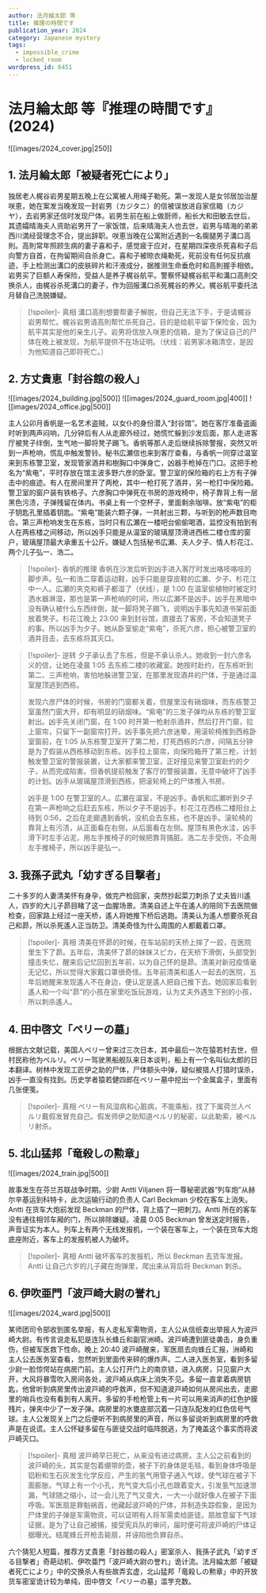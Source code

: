 ```yaml
---
author: 法月綸太郎 等
title: 推理の時間です
publication_year: 2024
category: Japanese mystery
tags:
  - impossible_crime
  - locked_room
wordpress_id: 6451
---
```


# 法月綸太郎 等『推理の時間です』(2024)

![[images/2024_cover.jpg|250]]

## 1. 法月綸太郎「被疑者死亡により」

独居老人梶谷岩男星期五晚上在公寓被人用绳子勒死。第一发现人是女邻居加治屋咲恵，她在案发当晚发现一封岩男（カジタニ）的信被误放进自家信箱（カジヤ），去岩男家还信时发现尸体。岩男生前在船上做厨师，船长大和田敏去世后，其遗孀晴海夫人资助岩男开了一家饭馆，后来晴海夫人也去世，岩男与晴海的弟弟西川満经营理念不合，提出辞职。咲恵当晚在公寓附近遇到一名瘸腿男子溝口高則。高則常年照顾生病的妻子喜和子，感觉疲于应对，在星期四深夜杀死喜和子后向警方自首，在拘留期间自杀身亡。喜和子被晾衣绳勒死，死前没有任何反抗痕迹，手上检测出溝口的皮肤碎片和汗液成分，据推测生命垂危时和高則握手相依。岩男买了巨额人寿保险，受益人是养子梶谷航平。警察怀疑梶谷航平和溝口高則交换杀人，由梶谷杀死溝口的妻子，作为回报溝口杀死梶谷的养父。梶谷航平委托法月替自己洗脱嫌疑。

> [!spoiler]- 真相
> 溝口高則想要帮妻子解脱，但自己无法下手，于是请梶谷岩男帮忙。梶谷岩男请高則帮忙杀死自己，目的是给航平留下保险金，因为航平其实是他的亲生儿子。岩男将信放入咲恵的信箱，是为了保证自己的尸体在晚上被发现，为航平提供不在场证明。（伏线：岩男家冰箱清空，是因为他知道自己即将死亡。）

## 2. 方丈貴恵「封谷館の殺人」

![[images/2024_building.jpg|500]]
![[images/2024_guard_room.jpg|400]]
![[images/2024_office.jpg|500]]

主人公卯月香帆是一名艺术盗贼，以女仆的身份潜入“封谷馆”。她在客厅准备盗画时听到两声闷响，几分钟后有人从走廊外经过，她慌忙躲到沙发后面，那人走进客厅被凳子绊倒，生气地一脚将凳子踢飞。香帆等那人走后继续拆除警报，突然又听到一声枪响，慌乱中触发警铃。秘书広瀬信也来到客厅查看，与香帆一同穿过温室来到东栋警卫室，发现管家酒井和樹胸口中弹身亡，凶器手枪掉在门口。这把手枪名为“紫电”，平时存放在馆主波多野六彦的卧室。警卫室的保险箱的右上方有子弹击中的痕迹。有人在房间里开了两枪，其中一枪打死了酒井，另一枪打中保险箱。警卫室的窗户装有铁格子。六彦胸口中弹死在书房的游戏椅中，椅子靠背上有一层黑色污渍，子弹残留在体内。书桌上有一个空杯子，里面剩余咖啡。放“紫电”的柜子钥匙孔里插着钥匙。“紫电”能装六颗子弹，一共射出三颗，与听到的枪声数目吻合。第三声枪响发生在东栋，当时只有広瀬在一楼吧台偷偷喝酒，监控没有拍到有人在两栋楼之间移动，所以凶手只能是从温室的玻璃屋顶滑进西栋二楼仓库的窗户，玻璃屋顶最大承重五十公斤。嫌疑人包括秘书広瀬、夫人夕子、情人杉花江、两个儿子弘一、浩二。

> [!spoiler]- 香帆的推理
> 香帆在沙发后听到凶手进入客厅时发出咯吱咯吱的脚步声。弘一和浩二穿着运动鞋，凶手只能是穿皮鞋的広瀬、夕子、杉花江中一人。広瀬的夹克和裤子都湿了（伏线），是 1:00 在温室偷植物时被定时洒水器淋湿，那也是第一声枪响的时间，所以広瀬不是凶手。凶手在黑暗中没有确认被什么东西绊倒，就一脚将凳子踢飞，说明凶手事先知道书架前面放着凳子。杉花江晚上 23:00 来到封谷馆，直接去了客房，不会知道凳子的事。所以凶手为夕子。她从卧室偷走“紫电”，杀死六彦，担心被警卫室的酒井目击，去东栋将其灭口。

> [!spoiler]- 逆转
> 夕子承认去了东栋，但是不承认杀人。她收到一封六彦名义的信，让她在凌晨 1:05 去东栋二楼的收藏室。她按时赴约，在东栋听到第二、三声枪响，害怕地躲进警卫室，在那里发现酒井的尸体，于是通过温室屋顶逃到西栋。
> 
> 发现六彦尸体的时候，书房的门窗都关着，但屋里没有硝烟味，而东栋警卫室虽然门窗大开，却有明显的硝烟味。“紫电”的三发子弹均从东栋的警卫室射出。凶手先关闭门窗，在 1:00 时开第一枪射杀酒井，然后打开门窗，拉上窗帘，只留下一副窗帘打开。凶手事先把六彦迷晕，用滚轮椅推到西栋卧室窗前，在 1:05 从东栋警卫室开了第二枪，打死西栋的六彦，间隔五分钟是为了假装从西栋移动到东栋。凶手拉上窗帘，向保险箱开了第三枪，计划触发警卫室的警报装置，让大家都来警卫室，正好撞见来警卫室赴约的夕子，从而完成陷害。但香帆提前触发了客厅的警报装置，无意中破坏了凶手的计划。凶手从玻璃屋顶滑到西栋，把滚轮椅上的尸体推入书房。
> 
> 凶手是 1:00 在警卫室的人。広瀬在温室，不是凶手。香帆和広瀬听到夕子在第一声枪响之后赶去东栋，所以夕子不是凶手。杉花江在西栋二楼阳台上待到 0:56，之后在走廊遇到香帆，没机会去东栋，也不是凶手。滚轮椅的靠背上有污渍，从正面看在右侧，从后面看在左侧。屋顶有黑色水洼，凶手滑下时左手沾泥，用左手推椅子的时候把靠背搞脏。浩二左手受伤，不会用左手推椅子，所以凶手是弘一。

## 3. 我孫子武丸「幼すぎる目撃者」

二十多岁的人妻清美怀有身孕，做完产检回家，突然抄起菜刀刺杀了丈夫皆川遙人，四岁的大儿子昴目睹了这一血腥场景。清美自述上午在遙人的陪同下去医院做检查，回家路上经过一座天桥，遙人将她推下桥后逃跑。清美认为遙人想要杀死自己和昴，所以杀死遙人正当防卫。清美奇怪为什么周围的人都戴着口罩。

> [!spoiler]- 真相
> 清美在怀昴的时候，在车站前的天桥上摔了一跤，在医院里生下了昴。五年后，清美怀了昴的妹妹スピカ，在天桥下滑倒，头部受到撞击失忆，醒来后记忆回到五年前，以为自己怀的是昴。清美对新冠疫情毫无记忆，所以觉得大家戴口罩很奇怪。五年前清美和遙人一起去的医院，五年后她醒来发现遙人不在身边，便认定是遙人把自己推下去。她回家后看到遙人和一个叫“昴”的小孩在家里吃饭玩游戏，认为丈夫外遇生下别的小孩，所以刺杀遙人。

## 4. 田中啓文「ペリーの墓」

根据古文献记载，美国人ペリー曾来过三次日本，其中最后一次在猿若村去世，但村民称他为ペルリ。ペリー驾驶黑船舰队来日本谈判，船上有一个名叫仙太郎的日本翻译。树林中发现工匠伊之助的尸体，尸体额头中弹，疑似被猎人打猎时误杀，凶手一直没有找到。历史学者猿若健四郎在ペリー墓中挖出一个金属盒子，里面有几张便笺。

> [!spoiler]- 真相
> ペリー有风湿病和心脏病，不能乘船，找了下属荷兰人ペルリ戴假发冒充自己。假发师伊之助知道ペルリ的秘密，以此勒索，被ペルリ射杀。

## 5. 北山猛邦「竜殺しの勲章」

![[images/2024_train.jpg|500]]

故事发生在芬兰苏联战争时期。少尉 Antti Viljanen 将一尊秘密武器“列车炮”从赫尔辛基运到科特卡，此次运输行动的负责人 Carl Beckman 少校在客车上消失。Antti 在货车大炮前发现 Beckman 的尸体，背上插了一把刺刀。Antti 所在的客车没有通往相邻车厢的门，所以排除嫌疑。凌晨 0:05 Beckman 曾发送定时报告，声音证实为本人。列车上有两个无线发报机，一个装在客车上，一个装在货车大炮底座附近，客车上的发报机被人为破坏。

> [!spoiler]- 真相
> Antti 破坏客车的发报机，所以 Beckman 去货车发报。Antti 让自己六岁的儿子藏在炮弹里，爬出来从背后将 Beckman 刺杀。

## 6. 伊吹亜門「波戸崎大尉の誉れ」

![[images/2024_ward.jpg|500]]

某师团司令部收到匿名举报，有人走私军需物资，主人公从信纸查出举报人为波戸崎大尉。有传言说走私犯是连队长蜂丘和副官洲崎。波戸崎遭到匪徒袭击，身负重伤，但被军医救下性命。晚上 20:40 波戸崎醒来，军医扇去向蜂丘汇报，洲崎和主人公去医务室查看，忽然听到里面传来砰的爆炸声。二人进入医务室，看到多留少尉一脸惊愕站在病房门前。主人公打开门上的南京锁，进入病房，只见窗户大开，大风将暴雪吹入房间各处，波戸崎从病床上消失不见。多留一直拿着病房钥匙，他曾听到病房里传出波戸崎的呼救声，但不知道波戸崎如何从房间出去，走廊里的哨兵也没有看到有人离开。多留的手枪枪管上有一片可以用来消声的红色护膜残片，弹夹中少了一发子弹。病房里的水甕底部沉着一只连队配发的红色信号气球。主人公发现关上门之后便听不到病房里的声音，所以多留说听到病房里的呼救声是在说谎。主人公怀疑多留在与匪徒交战时临阵脱逃，为了掩盖这个事实而将波戸崎灭口。

> [!spoiler]- 真相
> 波戸崎早已死亡，从来没有进过病房。主人公之前看到的波戸崎的头，其实是包着绷带的壶，被子下的身体是毛毯，看到身体呼吸是铝粉和生石灰发生化学反应，产生的氢气用管子通入气球，使气球在被子下面膨胀。气球上有一个小孔，充气变大后小孔也跟着变大，引发氢气加速泄漏，气球随之缩小，过一会儿充了气又变大，一大一小就好像人在被子下面呼吸。军医扇是罪魁祸首，他藏起波戸崎的尸体，并制造失踪假象，是因为尸体里的子弹是军需物资，可以证明有人将军需卖给匪徒。扇故意留下气球证据，是为了让自己被捕，接受宪兵队的审问，届时便可将波戸崎的尸体证据曝光。结尾蜂丘开枪击毙扇，并诬陷他负罪自杀。

六个猜犯人短篇，推荐方丈貴恵「封谷館の殺人」密室杀人、我孫子武丸「幼すぎる目撃者」奇葩动机、伊吹亜門「波戸崎大尉の誉れ」诡计流。法月綸太郎「被疑者死亡により」中的交换杀人有些故弄玄虚，北山猛邦「竜殺しの勲章」中的开放货车密室诡计较为单纯，田中啓文「ペリーの墓」滥竽充数。